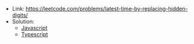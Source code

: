 - Link: https://leetcode.com/problems/latest-time-by-replacing-hidden-digits/
- Solution:
  - [Javascript](index.js)
  - [Typescript](index.ts)